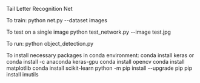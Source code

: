Tail Letter Recognition Net

To train:
python net.py --dataset images

To test on a single image
python test_network.py --image test.jpg

To run:
python object_detection.py

To install necessary packages in conda environment:
conda install keras or conda install -c anaconda keras-gpu
conda install opencv
conda install matplotlib
conda install scikit-learn
python -m pip install --upgrade pip
pip install imutils
